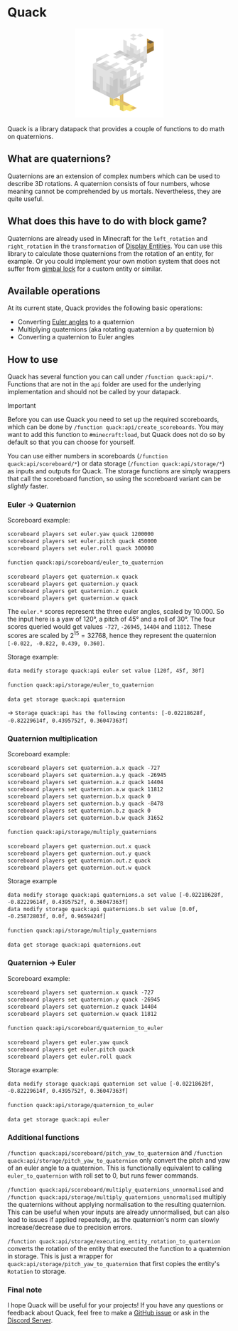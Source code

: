 # Quack
<p align="center">
  <img src="quack.gif" width="200" height="200">
</p>

Quack is a library datapack that provides a couple of functions to do math on quaternions.

## What are quaternions?
Quaternions are an extension of complex numbers which can be used to describe 3D rotations. A quaternion consists of four numbers, whose meaning cannot be comprehended by us mortals. Nevertheless, they are quite useful.

## What does this have to do with block game?
Quaternions are already used in Minecraft for the `left_rotation` and `right_rotation` in the `transformation` of [Display Entities](https://minecraft.wiki/w/Display). You can use this library to calculate those quaternions from the rotation of an entity, for example. Or you could implement your own motion system that does not suffer from [gimbal lock](https://en.wikipedia.org/wiki/Gimbal_lock) for a custom entity or similar.

## Available operations
At its current state, Quack provides the following basic operations:
- Converting [Euler angles](https://en.wikipedia.org/wiki/Euler_angles) to a quaternion
- Multiplying quaternions (aka rotating quaternion a by quaternion b)
- Converting a quaternion to Euler angles

## How to use
Quack has several function you can call under `/function quack:api/*`. Functions that are not in the `api` folder are used for the underlying implementation and should not be called by your datapack.

> [!IMPORTANT]
> Before you can use Quack you need to set up the required scoreboards, which can be done by `/function quack:api/create_scoreboards`. You may want to add this function to `#minecraft:load`, but Quack does not do so by default so that you can choose for yourself.

You can use either numbers in scoreboards (`/function quack:api/scoreboard/*`) or data storage (`/function quack:api/storage/*`) as inputs and outputs for Quack. The storage functions are simply wrappers that call the scoreboard function, so using the scoreboard variant can be _slightly_ faster.

### Euler -> Quaternion

Scoreboard example:
```
scoreboard players set euler.yaw quack 1200000
scoreboard players set euler.pitch quack 450000
scoreboard players set euler.roll quack 300000

function quack:api/scoreboard/euler_to_quaternion

scoreboard players get quaternion.x quack
scoreboard players get quaternion.y quack
scoreboard players get quaternion.z quack
scoreboard players get quaternion.w quack
```
The `euler.*` scores represent the three euler angles, scaled by 10.000. So the input here is a yaw of 120°, a pitch of 45° and a roll of 30°. The four scores queried would get values `-727`, `-26945`, `14404` and `11812`. These scores are scaled by $2^{15}=32768$, hence they represent the quaternion `[-0.022, -0.822, 0.439, 0.360]`.

Storage example:
```
data modify storage quack:api euler set value [120f, 45f, 30f]

function quack:api/storage/euler_to_quaternion

data get storage quack:api quaternion
```
-> `Storage quack:api has the following contents: [-0.02218628f, -0.82229614f, 0.4395752f, 0.36047363f]`

### Quaternion multiplication

Scoreboard example:
```
scoreboard players set quaternion.a.x quack -727
scoreboard players set quaternion.a.y quack -26945
scoreboard players set quaternion.a.z quack 14404
scoreboard players set quaternion.a.w quack 11812
scoreboard players set quaternion.b.x quack 0
scoreboard players set quaternion.b.y quack -8478
scoreboard players set quaternion.b.z quack 0
scoreboard players set quaternion.b.w quack 31652

function quack:api/storage/multiply_quaternions

scoreboard players get quaternion.out.x quack
scoreboard players get quaternion.out.y quack
scoreboard players get quaternion.out.z quack
scoreboard players get quaternion.out.w quack
```

Storage example
```
data modify storage quack:api quaternions.a set value [-0.02218628f, -0.82229614f, 0.4395752f, 0.36047363f]
data modify storage quack:api quaternions.b set value [0.0f, -0.25872803f, 0.0f, 0.9659424f]

function quack:api/storage/multiply_quaternions

data get storage quack:api quaternions.out
```

### Quaternion -> Euler

Scoreboard example:
```
scoreboard players set quaternion.x quack -727
scoreboard players set quaternion.y quack -26945
scoreboard players set quaternion.z quack 14404
scoreboard players set quaternion.w quack 11812

function quack:api/scoreboard/quaternion_to_euler

scoreboard players get euler.yaw quack
scoreboard players get euler.pitch quack
scoreboard players get euler.roll quack
```

Storage example:
```
data modify storage quack:api quaternion set value [-0.02218628f, -0.82229614f, 0.4395752f, 0.36047363f]

function quack:api/storage/quaternion_to_euler

data get storage quack:api euler
```

### Additional functions
`/function quack:api/scoreboard/pitch_yaw_to_quaternion` and `/function quack:api/storage/pitch_yaw_to_quaternion` only convert the pitch and yaw of an euler angle to a quaternion. This is functionally equivalent to calling `euler_to_quaternion` with roll set to 0, but runs fewer commands.

`/function quack:api/scoreboard/multiply_quaternions_unnormalised` and `/function quack:api/storage/multiply_quaternions_unnormalised` multiply the quaternions without applying normalisation to the resulting quaternion. This can be useful when your inputs are already unnormalised, but can also lead to issues if applied repeatedly, as the quaternion's norm can slowly increase/decrease due to precision errors. 

`/function quack:api/storage/executing_entity_rotation_to_quaternion` converts the rotation of the entity that executed the function to a quaternion in storage. This is just a wrapper for `quack:api/storage/pitch_yaw_to_quaternion` that first copies the entity's `Rotation` to storage.

### Final note
I hope Quack will be useful for your projects! If you have any questions or feedback about Quack, feel free to make a [GitHub issue](https://github.com/Eroxen/Quack/issues) or ask in the [Discord Server](https://discord.gg/p6jh5j2fY3).